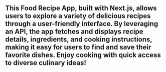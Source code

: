 ## This Food Recipe App, built with Next.js, allows users to explore a variety of delicious recipes through a user-friendly interface. By leveraging an API, the app fetches and displays recipe details, ingredients, and cooking instructions, making it easy for users to find and save their favorite dishes. Enjoy cooking with quick access to diverse culinary ideas!